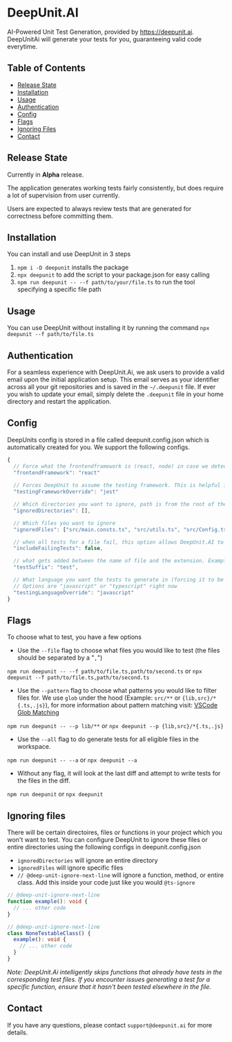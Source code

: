 # DeepUnit.AI

AI-Powered Unit Test Generation, provided by https://deepunit.ai. DeepUnitAi will generate your tests for you, guaranteeing valid code everytime.

## Table of Contents

- [Release State](#release-state)
- [Installation](#installation)
- [Usage](#usage)
- [Authentication](#authentication)
- [Config](#config)
- [Flags](#flags)
- [Ignoring Files](#ignoring-files)
- [Contact](#contact)

## Release State

Currently in **Alpha** release.

The application generates working tests fairly consistently, but does require a lot of supervision from user currently.

Users are expected to always review tests that are generated for correctness before committing them.

## Installation

You can install and use DeepUnit in 3 steps 
1. `npm i -D deepunit` installs the package
2. `npx deepunit` to add the script to your package.json for easy calling
3. `npm run deepunit -- --f path/to/your/file.ts` to run the tool specifying a specific file path

## Usage

You can use DeepUnit without installing it by running the command 
```npx deepunit --f path/to/file.ts```

## Authentication

For a seamless experience with DeepUnit.Ai, we ask users to provide a valid email upon the initial application setup. This email serves as your identifier across all your git repositories and is saved in the `~/.deepunit` file. If ever you wish to update your email, simply delete the `.deepunit` file in your home directory and restart the application.

## Config

DeepUnits config is stored in a file called deepunit.config.json which is automatically created for you. We support the following configs.

```javascript
{
  // Force what the frontendframework is (react, node) in case we detect it wrong
  "frontendFramework": "react"
  
  // Forces DeepUnit to assume the testing framework. This is helpful if we are unable to detect your framework or you use a Jest compatible framework like Vitest
  "testingFrameworkOverride": "jest"

  // Which directories you want to ignore, path is from the root of the project. In case of a monorepo it is the root of the package.json deepunit is installed in.
  "ignoredDirectories": [],

  // Which files you want to ignore
  "ignoredFiles": ["src/main.consts.ts", "src/utils.ts", "src/Config.ts"],

  // when all tests for a file fail, this option allows DeepUnit.AI to save the failing tests to a file so that you fix them manually
  "includeFailingTests": false,

  // what gets added between the name of file and the extension. Example if set to 'spec': Utils.ts -> Utils.spec.ts (default set to test)
  "testSuffix": "test",

  // What language you want the tests to generate in (forcing it to be a specific language)
  // Options are "javascript" or "typescript" right now
  "testingLanguageOverride": "javascript"
}
```

## Flags

To choose what to test, you have a few options

- Use the `--file` flag to choose what files you would like to test (the files should be separated by a "`,`")

`npm run deepunit -- --f path/to/file.ts,path/to/second.ts` or `npx deepunit --f path/to/file.ts,path/to/second.ts`
- Use the `--pattern` flag to choose what patterns you would like to filter files for. We use `glob` under the hood (Example: `src/**` or `{lib,src}/*{.ts,.js}`), for more information about pattern matching visit: [VSCode Glob Matching](https://code.visualstudio.com/docs/editor/glob-patterns)

`npm run deepunit -- --p lib/**` or `npx deepunit --p {lib,src}/*{.ts,.js}`
- Use the `--all` flag to do generate tests for all eligible files in the workspace.

`npm run deepunit -- --a` or `npx deepunit --a`

- Without any flag, it will look at the last diff and attempt to write tests for the files in the diff.

`npm run deepunit` or `npx deepunit`

## Ignoring files
There will be certain directoires, files or functions in your project which you won't want to test. You can configure DeepUnit to ignore these files or entire directories using the following configs in deepunit.config.json
- `ignoredDirectories` will ignore an entire directory
- `ignoredFiles` will ignore specific files
- `// @deep-unit-ignore-next-line` will ignore a function, method, or entire class. Add this inside your code just like you would `@ts-ignore`

```typescript
// @deep-unit-ignore-next-line
function example(): void {
  // ... other code
}
```

```typescript
// @deep-unit-ignore-next-line
class NoneTestableClass() {
  example(): void {
    // ... other code
  }
}
```

_Note:
DeepUnit.Ai intelligently skips functions that already have tests in the corresponding test files. If you encounter issues generating a test for a specific function, ensure that it hasn't been tested elsewhere in the file._

## Contact

If you have any questions, please contact `support@deepunit.ai` for more details.
